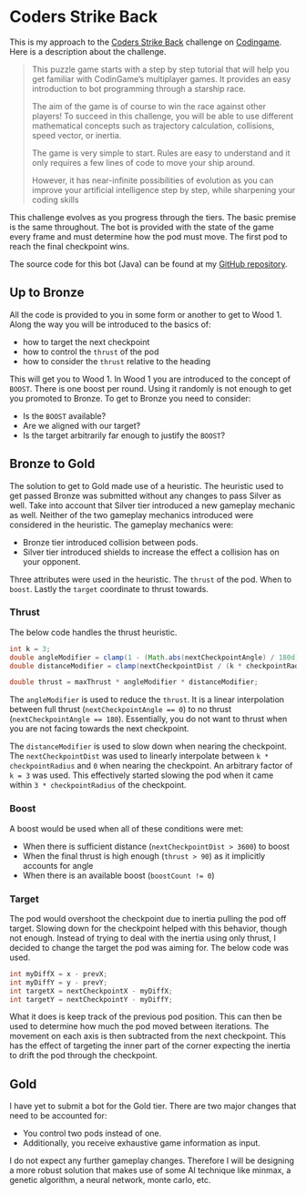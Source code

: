 # Coders Strike Back

This is my approach to the [Coders Strike Back](https://www.codingame.com/multiplayer/bot-programming/coders-strike-back) challenge on [Codingame](https://www.codingame.com/home). Here is a description about the challenge.

> This puzzle game starts with a step by step tutorial that will help you get familiar with CodinGame’s multiplayer games. It provides an easy introduction to bot programming through a starship race.
>
> The aim of the game is of course to win the race against other players! To succeed in this challenge, you will be able to use different mathematical concepts such as trajectory calculation, collisions, speed vector, or inertia.
>
> The game is very simple to start. Rules are easy to understand and it only requires a few lines of code to move your ship around.
>
> However, it has near-infinite possibilities of evolution as you can improve your artificial intelligence step by step, while sharpening your coding skills

This challenge evolves as you progress through the tiers. The basic premise is the same throughout. The bot is provided with the state of the game every frame and must determine how the pod must move. The first pod to reach the final checkpoint wins.

The source code for this bot (Java) can be found at my [GitHub repository](https://github.com/avanderw/codingame/tree/master/coders-strike-back). 

## Up to Bronze

All the code is provided to you in some form or another to get to Wood 1. Along the way you will be introduced to the basics of:

- how to target the next checkpoint
- how to control the `thrust` of the pod
- how to consider the `thrust` relative to the heading

This will get you to Wood 1. In Wood 1 you are introduced to the concept of `BOOST`. There is one boost per round. Using it randomly is not enough to get you promoted to Bronze. To get to Bronze you need to consider:

- Is the `BOOST` available?
- Are we aligned with our target?
- Is the target arbitrarily far enough to justify the `BOOST`?

## Bronze to Gold

The solution to get to Gold made use of a heuristic. The heuristic used to get passed Bronze was submitted without any changes to pass Silver as well. Take into account that Silver tier introduced a new gameplay mechanic as well. Neither of the two gameplay mechanics introduced were considered in the heuristic. The gameplay mechanics were:

- Bronze tier introduced collision between pods.
- Silver tier introduced shields to increase the effect a collision has on your opponent.

Three attributes were used in the heuristic. The `thrust` of the pod. When to  `boost`. Lastly the `target` coordinate to thrust towards.

### Thrust

The below code handles the thrust heuristic.

```java
int k = 3;
double angleModifier = clamp(1 - (Math.abs(nextCheckpointAngle) / 180d), 0, 1);
double distanceModifier = clamp(nextCheckpointDist / (k * checkpointRadius), 0, 1);

double thrust = maxThrust * angleModifier * distanceModifier;
```

The `angleModifier` is used to reduce the `thrust`. It is a linear interpolation between full thrust (`nextCheckpointAngle == 0`) to no thrust (`nextCheckpointAngle == 180`). Essentially, you do not want to thrust when you are not facing towards the next checkpoint.

The `distanceModifier` is used to slow down when nearing the checkpoint. The `nextCheckpointDist` was used to linearly interpolate between `k * checkpointRadius` and `0` when nearing the checkpoint. An arbitrary factor of `k = 3` was used. This effectively started slowing the pod when it came within `3 * checkpointRadius` of the checkpoint.

### Boost

A boost would be used when all of these conditions were met:

- When there is sufficient distance (`nextCheckpointDist > 3600`) to boost
- When the final thrust is high enough (`thrust > 90`) as it implicitly accounts for angle
- When there is an available boost (`boostCount != 0`)

### Target

The pod would overshoot the checkpoint due to inertia pulling the pod off target. Slowing down for the checkpoint helped with this behavior, though not enough. Instead of trying to deal with the inertia using only thrust, I decided to change the target the pod was aiming for. The below code was used.

```java
int myDiffX = x - prevX;
int myDiffY = y - prevY;
int targetX = nextCheckpointX - myDiffX;
int targetY = nextCheckpointY - myDiffY;
```

What it does is keep track of the previous pod position. This can then be used to determine how much the pod moved between iterations. The movement on each axis is then subtracted from the next checkpoint. This has the effect of targeting the inner part of the corner expecting the inertia to drift the pod through the checkpoint.

## Gold

I have yet to submit a bot for the Gold tier. There are two major changes that need to be accounted for:

- You control two pods instead of one.
- Additionally, you receive exhaustive game information as input.

I do not expect any further gameplay changes. Therefore I will be designing a more robust solution that makes use of some AI technique like minmax, a genetic algorithm, a neural network, monte carlo, etc.







